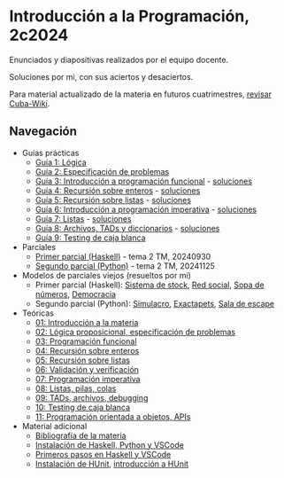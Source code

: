 # Introducción a la Programación, 2c2024

Enunciados y diapositivas realizados por el equipo docente.

Soluciones por mi, con sus aciertos y desaciertos.

Para material actualizado de la materia en futuros cuatrimestres, 
[revisar Cuba-Wiki](https://www.cubawiki.com.ar/index.php/Introducci%C3%B3n_a_la_Programaci%C3%B3n).

## Navegación
- Guías prácticas
    - [Guía 1: Lógica](guias/enunciados/guia01-logica.pdf)
    - [Guía 2: Especificación de problemas](guias/enunciados/guia02-especificacion.pdf)
    - [Guía 3: Introducción a programación funcional](guias/enunciados/guia03-introfuncional.pdf) - [soluciones](guias/soluciones/guia3.hs)
    - [Guía 4: Recursión sobre enteros](guias/enunciados/guia04-recursionenteros.pdf) - [soluciones](guias/soluciones/guia4.hs)
    - [Guía 5: Recursión sobre listas](guias/enunciados/guia05-recursionlistas.pdf) - [soluciones](guias/soluciones/guia5.hs)
    - [Guía 6: Introducción a programación imperativa](guias/enunciados/guia06-introimperativo.pdf) - [soluciones](guias/soluciones/guia6.py)
    - [Guía 7: Listas](guias/enunciados/guia07-listas.pdf) - [soluciones](guias/soluciones/guia7.py)
    - [Guía 8: Archivos, TADs y diccionarios](guias/enunciados/guia08-archivos-tads-dicc.pdf) - [soluciones](guias/soluciones/guia8.py)
    - [Guía 9: Testing de caja blanca](guias/enunciados/guia09-testingcajablanca.pdf)
- Parciales
    - [Primer parcial (Haskell)](1er-parcial/1parcial-2c2024.hs) - tema 2 TM, 20240930
    - [Segundo parcial (Python)](2do-parcial/2parcial-2c2024.py) - tema 2 TM, 20241125
- Modelos de parciales viejos (resueltos por mi)
    - Primer parcial (Haskell): [Sistema de stock](1er-parcial/siststock.hs), [Red social](1er-parcial/redsocial.hs), [Sopa de números](1er-parcial/sopanum.hs), [Democracia](1er-parcial/democracia.hs)
    - Segundo parcial (Python): [Simulacro](2do-parcial/simulacro.py), [Exactapets](2do-parcial/exactapets.py), [Sala de escape](2do-parcial/salaescape.py)
- Teóricas
    - [01: Introducción a la materia](material/T01-introduccion.pdf)
    - [02: Lógica proposicional, especificación de problemas](material/T02-logica_especificacion.pdf)
    - [03: Programación funcional](material/T03-programacion_funcional.pdf)
    - [04: Recursión sobre enteros](material/T04-recursion_enteros.pdf)
    - [05: Recursión sobre listas](material/T05-recursion_listas.pdf)
    - [06: Validación y verificación](material/T06-validacion_verificacion.pdf)
    - [07: Programación imperativa](material/T07-programacion_imperativa.pdf)
    - [08: Listas, pilas, colas](material/T08-listas_pilas_colas.pdf)
    - [09: TADs, archivos, debugging](material/T09-tads_debugging.pdf)
    - [10: Testing de caja blanca](material/T10-testing_caja_blanca.pdf)
    - [11: Programación orientada a objetos, APIs](material/T11-poo_apis.pdf)
- Material adicional
    - [Bibliografía de la materia](material/bibliografia.md)
    - [Instalación de Haskell, Python y VSCode](material/instalacion_Haskell_Python_VSCode.pdf)
    - [Primeros pasos en Haskell y VSCode](material/clase_haskell.pdf)
    - [Instalación de HUnit](material/instalacion_hunit.pdf), [introducción a HUnit](material/clase_hunit.pdf)